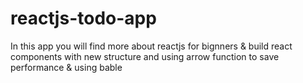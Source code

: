 # reactjs-todo-app

In this app you will find more about reactjs for bignners & build react components with new structure and using arrow function to save performance & using bable
